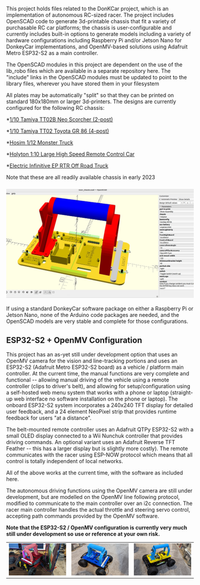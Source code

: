 This project holds files related to the DonKCar project, which is an
implementation of autonomous RC-sized racer.  The project includes
OpenSCAD code to generate 3d-printable chassis that fit a variety
of purchasable RC car platforms; the chassis is user-configurable
and currently includes built-in options to generate models including a 
variety of hardware configurations including Raspberry Pi
and/or Jetson Nano for DonkeyCar implementations, and OpenMV-based
solutions using Adafruit Metro ESP32-S2 as a main controller.  

The OpenSCAD modules in this project are dependent on the use of the 
lib_robo files which are available in a separate repository here.
The "include" links in the OpenSCAD modules must be updated
to point to the library files, wherever you have stored them in
your filesystem

All plates may be automatically "split" so that they can be printed
on standard 180x180mm or larger 3d-printers.  The designs are currently 
configured for the following RC chassis:

*[1/10 Tamiya TT02B Neo Scorcher (2-post)](https://smile.amazon.com/gp/product/B00DSVF3BY)

*[1/10 Tamiya TT02 Toyota GR 86  (4-post)](https://www.amazon.com/TAMIYA-10-Toyota-TT-02-TAM58694/dp/B09KRR5GKS)

*[Hosim 1/12 Monster Truck](https://www.amazon.com/Hosim-9155-Speed-Monster-Trucks/dp/B07SRTHB3L?th=1) 

*[Holyton 1:10 Large High Speed Remote Control Car](https://www.amazon.com/dp/B08B1F3494)

*[Electric Infinitive EP RTR Off Road Truck](https://www.nitrorcx.com/51c803-truck-ttyellowcarbon.html)

Note that these are all readily available chassis in early 2023
 

<h3 align="center">
	<img width="853" src="https://github.com/dnkorte/DonKCar/blob/main/images/openscad_screenshot_chassis.jpg" alt="sample openscad screen"><br>
</h3>

If using a standard DonkeyCar software package on either a Raspberry Pi or Jetson Nano, none of the Arduino code packages are needed, and the OpenSCAD models are very stable and complete for those configurations.

## ESP32-S2 + OpenMV Configuration

This project has an as-yet still under development option  that uses an OpenMV camera for the vision and line-tracking portions and uses an ESP32-S2 (Adafruit Metro ESP32-S2 board) as a vehicle / platform main controller.  At the current time, the manual functions are very complete and functional -- allowing manual driving of the vehicle using a remote controller (clips to driver's belt), and allowing for setup/configuration using a self-hosted web menu system that works with a phone or laptop (straight-up web interface no software installation on the phone or laptop).  The onboard ESP32-S2 system incorporates a 240x240 TFT display for detailed user feedback, and a 24 element NeoPixel strip that provides runtime feedback for users "at a distance".  

The belt-mounted remote controller uses an Adafruit QTPy ESP32-S2 with a small OLED display connected to a Wii Nunchuk controller that provides driving commands. An optional variant uses an Adafruit Reverse TFT Feather -- this has a larger display but is slightly more costly).  The remote communicates with the racer using ESP-NOW protocol which means that all control is totally independent of local networks.  

All of the above works at the current time, with the software as included here.  

The autonomous driving functions using the OpenMV camera are still under development, but are modelled on the OpenMV line following protocol, modified to communicate to the main controller over an i2c connection.  The racer main controller handles the actual throttle and steering servo control, accepting path commands provided by the OpenMV software.  

**Note that the ESP32-S2 / OpenMV configuration is currently very much still under development so use or reference at your own risk.**

<table><tr>
	<td>
		<img width="280" src="https://github.com/dnkorte/DonKCar/blob/main/images/tt02b_chassis.jpg" alt="Tamiya TT02b 2-post chassis printed in 1 piece">
	</td>
	<td>
		<img width="280" src="https://github.com/dnkorte/DonKCar/blob/main/images/holyton_chassis.jpg" alt="Holyton RTR chassis printed in 2 pieces, joined">
	</td>
	<td>
		<img width="280" src="https://github.com/dnkorte/DonKCar/blob/main/images/rpi_on_nitro_chassis.jpg" alt="Raspberry Pi on Nitro RCX chassis (older scad design)">
	</td>
</tr></table>